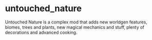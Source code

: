 # untouched_nature
Untouched Nature is a complex mod that adds new worldgen features, biomes, trees and plants, new magical mechanics and stuff, plenty of decorations and advanced cooking.
